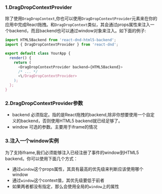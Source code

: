 ### 1.DragDropContextProvider
除了使用`DragDropContext`,你也可以使用`DragDropContextProvider`元素来在你的应用中完成React拖拽。和`DragDropContext`类似，其会通过props属性来注入一个backend，而且backend也可以通过window对象来注入。如下面的例子:

```js
import HTML5Backend from 'react-dnd-html5-backend';
import { DragDropContextProvider } from 'react-dnd';

export default class YourApp {
  render() {
    return (
      <DragDropContextProvider backend={HTML5Backend}>
      /* ... */
      <\/DragDropContextProvider>
    );
  };
}
```

### 2.DragDropContextProvider参数
- backend
  必须指定。指的是React拖拽的backend,除非你想要使用一个自定义的backend，否则使用HTML5 backend就已经足够了。
- window
 可选的参数。主要用于iframe的情况

### 3.注入一个window实例
为了支持iframe,我们必须能够注入已经注册了事件的window到HTML5 backend。你可以使用下面几个方式：
- 通过`window`这个props属性，其具有最高的优先级来判断应该使用哪个window
- 通过`window`这个context值，其优先级要低于前者
- 如果两者都没有指定，那么会使用全局的`window`上的属性
